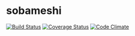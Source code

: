 # sobameshi
[![Build Status](https://travis-ci.org/uu4k/github_ci.svg?branch=master)](https://travis-ci.org/uu4k/sobameshi)
[![Coverage Status](https://coveralls.io/repos/uu4k/github_ci/badge.svg?branch=master&service=github)](https://coveralls.io/github/uu4k/sobameshi?branch=master)
[![Code Climate](https://codeclimate.com/github/uu4k/github_ci/badges/gpa.svg)](https://codeclimate.com/github/uu4k/sobameshi)